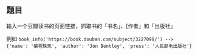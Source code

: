 ## 题目
输入一个豆瓣读书的页面链接，抓取书的「书名」、[作者」和「出版社」

例如 `book_info('https://book.douban.com/subject/3227098/') --> {'name': '编程珠玑', 'author': 'Jon Bentley', 'press': '人民邮电出版社'}`
